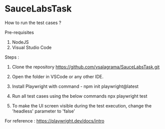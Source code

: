 # SauceLabsTask


How to run the test cases ?

Pre-requisites
1. NodeJS
2. Visual Studio Code

Steps : 
1. Clone the repository https://github.com/vsalagrama/SauceLabsTask.git
2. Open the folder in VSCode or any other IDE.
3. Install Playwright with command - npm init playwright@latest
4. Run all test cases using the below commands
    npx playwright test

5. To make the UI screen visible during the test execution, change the 'headless' parameter to 'false'

For reference : https://playwright.dev/docs/intro